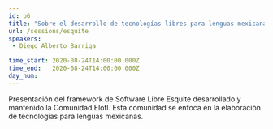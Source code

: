 ```yaml
---
id: p6
title: "Sobre el desarrollo de tecnologías libres para lenguas mexicanas. Caso: Esquite"
url: /sessions/esquite
speakers:
 - Diego Alberto Barriga

time_start: 2020-08-24T14:00:00.000Z
time_end:   2020-08-24T14:00:00.000Z
day_num: 
---
```


Presentación del framework de Software Libre Esquite desarrollado y mantenido la Comunidad Elotl. Esta comunidad se enfoca en la elaboración de tecnologías para lenguas mexicanas.